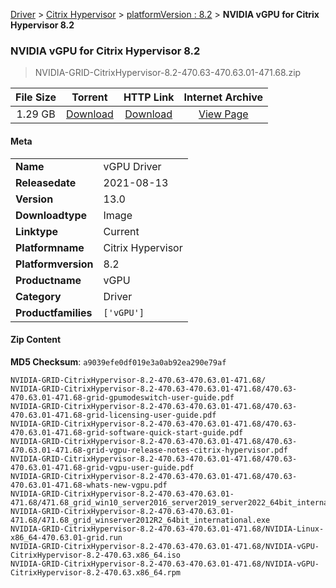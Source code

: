 
[Driver](/README.md)  >  [Citrix Hypervisor](/index/Driver/Citrix_Hypervisor.md)  >  [platformVersion : 8.2](/index/Driver/Citrix_Hypervisor/8.2.md)  >  **NVIDIA vGPU for Citrix Hypervisor 8.2**


###    NVIDIA vGPU for Citrix Hypervisor 8.2

> NVIDIA-GRID-CitrixHypervisor-8.2-470.63-470.63.01-471.68.zip   


| **File Size** | **Torrent**  | **HTTP Link** | **Internet Archive** |
|:-------------:|:------------:|:-------------:|:--------------------:|
| 1.29 GB |  [Download](https://archive.org/download/nvgpu_NVIDIA-GRID-CitrixHypervisor-8.2-470.63-470.63.01-471.68.zip/nvgpu_NVIDIA-GRID-CitrixHypervisor-8.2-470.63-470.63.01-471.68.zip_archive.torrent)       | [Download](https://archive.org/compress/nvgpu_NVIDIA-GRID-CitrixHypervisor-8.2-470.63-470.63.01-471.68.zip) | [View Page](https://archive.org/details/nvgpu_NVIDIA-GRID-CitrixHypervisor-8.2-470.63-470.63.01-471.68.zip)       |

#### Meta

<table>
<tr><td><strong>Name</strong></td><td>vGPU Driver</td></tr>
<tr><td><strong>Releasedate</strong></td><td>2021-08-13</td></tr>
<tr><td><strong>Version</strong></td><td>13.0</td></tr>
<tr><td><strong>Downloadtype</strong></td><td>Image</td></tr>
<tr><td><strong>Linktype</strong></td><td>Current</td></tr>
<tr><td><strong>Platformname</strong></td><td>Citrix Hypervisor</td></tr>
<tr><td><strong>Platformversion</strong></td><td>8.2</td></tr>
<tr><td><strong>Productname</strong></td><td>vGPU</td></tr>
<tr><td><strong>Category</strong></td><td>Driver</td></tr>
<tr><td><strong>Productfamilies</strong></td><td><code>['vGPU']</code></td></tr>
</table>

#### Zip Content

**MD5 Checksum**: `a9039efe0df019e3a0ab92ea290e79af`

```text
NVIDIA-GRID-CitrixHypervisor-8.2-470.63-470.63.01-471.68/
NVIDIA-GRID-CitrixHypervisor-8.2-470.63-470.63.01-471.68/470.63-470.63.01-471.68-grid-gpumodeswitch-user-guide.pdf
NVIDIA-GRID-CitrixHypervisor-8.2-470.63-470.63.01-471.68/470.63-470.63.01-471.68-grid-licensing-user-guide.pdf
NVIDIA-GRID-CitrixHypervisor-8.2-470.63-470.63.01-471.68/470.63-470.63.01-471.68-grid-software-quick-start-guide.pdf
NVIDIA-GRID-CitrixHypervisor-8.2-470.63-470.63.01-471.68/470.63-470.63.01-471.68-grid-vgpu-release-notes-citrix-hypervisor.pdf
NVIDIA-GRID-CitrixHypervisor-8.2-470.63-470.63.01-471.68/470.63-470.63.01-471.68-grid-vgpu-user-guide.pdf
NVIDIA-GRID-CitrixHypervisor-8.2-470.63-470.63.01-471.68/470.63-470.63.01-471.68-whats-new-vgpu.pdf
NVIDIA-GRID-CitrixHypervisor-8.2-470.63-470.63.01-471.68/471.68_grid_win10_server2016_server2019_server2022_64bit_international.exe
NVIDIA-GRID-CitrixHypervisor-8.2-470.63-470.63.01-471.68/471.68_grid_winserver2012R2_64bit_international.exe
NVIDIA-GRID-CitrixHypervisor-8.2-470.63-470.63.01-471.68/NVIDIA-Linux-x86_64-470.63.01-grid.run
NVIDIA-GRID-CitrixHypervisor-8.2-470.63-470.63.01-471.68/NVIDIA-vGPU-CitrixHypervisor-8.2-470.63.x86_64.iso
NVIDIA-GRID-CitrixHypervisor-8.2-470.63-470.63.01-471.68/NVIDIA-vGPU-CitrixHypervisor-8.2-470.63.x86_64.rpm
```